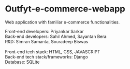 # Outfyt-e-commerce-webapp
Web application with familiar e-commerce functionalities.

Front-end developers: Priyankar Sarkar <br>
Back-end developers: Sahil Ahmed, Sayantan Bera <br>
R&D: Simran Samanta, Souradeep Biswas <br>
<br>
Front-end tech stack: HTML, CSS, JAVASCRIPT <br>
Back-end tech stack/frameworks: Django <br>
Database: SQLite
